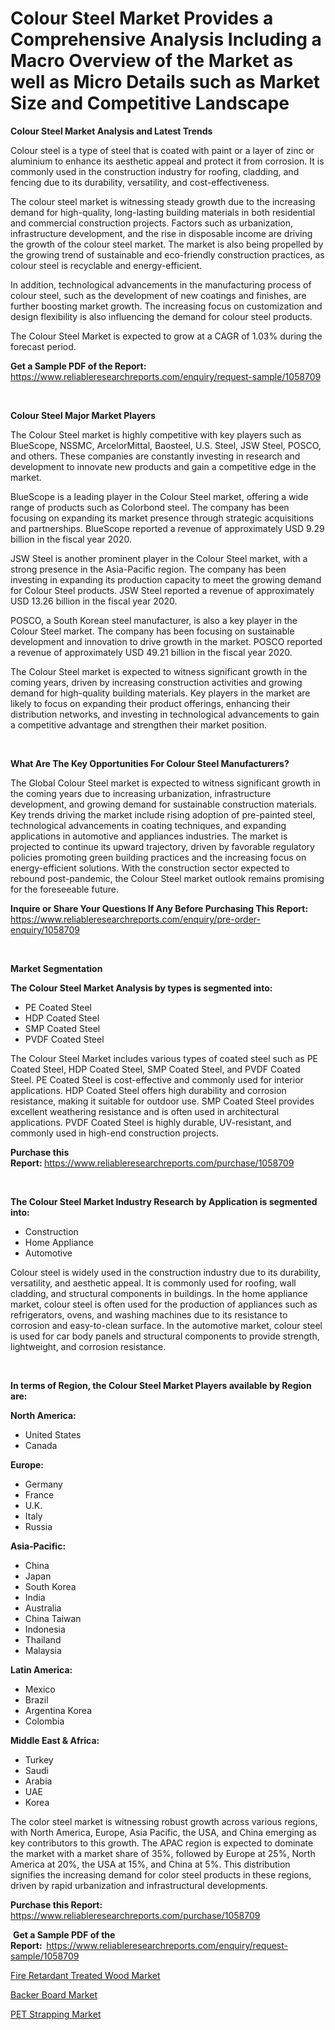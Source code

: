 <p><h1>Colour Steel Market Provides a Comprehensive Analysis Including a Macro Overview of the Market as well as Micro Details such as Market Size and Competitive Landscape</h1></p><p><strong>Colour Steel Market Analysis and Latest Trends</strong></p>
<p><p>Colour steel is a type of steel that is coated with paint or a layer of zinc or aluminium to enhance its aesthetic appeal and protect it from corrosion. It is commonly used in the construction industry for roofing, cladding, and fencing due to its durability, versatility, and cost-effectiveness.</p><p>The colour steel market is witnessing steady growth due to the increasing demand for high-quality, long-lasting building materials in both residential and commercial construction projects. Factors such as urbanization, infrastructure development, and the rise in disposable income are driving the growth of the colour steel market. The market is also being propelled by the growing trend of sustainable and eco-friendly construction practices, as colour steel is recyclable and energy-efficient.</p><p>In addition, technological advancements in the manufacturing process of colour steel, such as the development of new coatings and finishes, are further boosting market growth. The increasing focus on customization and design flexibility is also influencing the demand for colour steel products.</p><p>The Colour Steel Market is expected to grow at a CAGR of 1.03% during the forecast period.</p></p>
<p><strong>Get a Sample PDF of the Report:&nbsp;</strong> <a href="https://www.reliableresearchreports.com/enquiry/request-sample/1058709">https://www.reliableresearchreports.com/enquiry/request-sample/1058709</a></p>
<p>&nbsp;</p>
<p><strong>Colour Steel Major Market Players</strong></p>
<p><p>The Colour Steel market is highly competitive with key players such as BlueScope, NSSMC, ArcelorMittal, Baosteel, U.S. Steel, JSW Steel, POSCO, and others. These companies are constantly investing in research and development to innovate new products and gain a competitive edge in the market.</p><p>BlueScope is a leading player in the Colour Steel market, offering a wide range of products such as Colorbond steel. The company has been focusing on expanding its market presence through strategic acquisitions and partnerships. BlueScope reported a revenue of approximately USD 9.29 billion in the fiscal year 2020.</p><p>JSW Steel is another prominent player in the Colour Steel market, with a strong presence in the Asia-Pacific region. The company has been investing in expanding its production capacity to meet the growing demand for Colour Steel products. JSW Steel reported a revenue of approximately USD 13.26 billion in the fiscal year 2020.</p><p>POSCO, a South Korean steel manufacturer, is also a key player in the Colour Steel market. The company has been focusing on sustainable development and innovation to drive growth in the market. POSCO reported a revenue of approximately USD 49.21 billion in the fiscal year 2020.</p><p>The Colour Steel market is expected to witness significant growth in the coming years, driven by increasing construction activities and growing demand for high-quality building materials. Key players in the market are likely to focus on expanding their product offerings, enhancing their distribution networks, and investing in technological advancements to gain a competitive advantage and strengthen their market position.</p></p>
<p>&nbsp;</p>
<p><strong>What Are The Key Opportunities For Colour Steel Manufacturers?</strong></p>
<p><p>The Global Colour Steel market is expected to witness significant growth in the coming years due to increasing urbanization, infrastructure development, and growing demand for sustainable construction materials. Key trends driving the market include rising adoption of pre-painted steel, technological advancements in coating techniques, and expanding applications in automotive and appliances industries. The market is projected to continue its upward trajectory, driven by favorable regulatory policies promoting green building practices and the increasing focus on energy-efficient solutions. With the construction sector expected to rebound post-pandemic, the Colour Steel market outlook remains promising for the foreseeable future.</p></p>
<p><strong>Inquire or Share Your Questions If Any Before Purchasing This Report:</strong> <a href="https://www.reliableresearchreports.com/enquiry/pre-order-enquiry/1058709">https://www.reliableresearchreports.com/enquiry/pre-order-enquiry/1058709</a></p>
<p>&nbsp;</p>
<p><strong>Market Segmentation</strong></p>
<p><strong>The Colour Steel Market Analysis by types is segmented into:</strong></p>
<p><ul><li>PE Coated Steel</li><li>HDP Coated Steel</li><li>SMP Coated Steel</li><li>PVDF Coated Steel</li></ul></p>
<p><p>The Colour Steel Market includes various types of coated steel such as PE Coated Steel, HDP Coated Steel, SMP Coated Steel, and PVDF Coated Steel. PE Coated Steel is cost-effective and commonly used for interior applications. HDP Coated Steel offers high durability and corrosion resistance, making it suitable for outdoor use. SMP Coated Steel provides excellent weathering resistance and is often used in architectural applications. PVDF Coated Steel is highly durable, UV-resistant, and commonly used in high-end construction projects.</p></p>
<p><strong>Purchase this Report:&nbsp;</strong><a href="https://www.reliableresearchreports.com/purchase/1058709">https://www.reliableresearchreports.com/purchase/1058709</a></p>
<p>&nbsp;</p>
<p><strong>The Colour Steel Market Industry Research by Application is segmented into:</strong></p>
<p><ul><li>Construction</li><li>Home Appliance</li><li>Automotive</li></ul></p>
<p><p>Colour steel is widely used in the construction industry due to its durability, versatility, and aesthetic appeal. It is commonly used for roofing, wall cladding, and structural components in buildings. In the home appliance market, colour steel is often used for the production of appliances such as refrigerators, ovens, and washing machines due to its resistance to corrosion and easy-to-clean surface. In the automotive market, colour steel is used for car body panels and structural components to provide strength, lightweight, and corrosion resistance.</p></p>
<p>&nbsp;</p>
<p><strong>In terms of Region, the Colour Steel Market Players available by Region are:</strong></p>
<p>
    <p> <strong> North America: </strong>
        <ul>
            <li>United States</li>
            <li>Canada</li>
        </ul>
        </p> 
    <p> <strong> Europe: </strong>
        <ul>
            <li>Germany</li>
            <li>France</li>
            <li>U.K.</li>
            <li>Italy</li>
            <li>Russia</li>
        </ul>
        </p> 
    <p> <strong> Asia-Pacific: </strong>
        <ul>
            <li>China</li>
            <li>Japan</li>
            <li>South Korea</li>
            <li>India</li>
            <li>Australia</li>
            <li>China Taiwan</li>
            <li>Indonesia</li>
            <li>Thailand</li>
            <li>Malaysia</li>
        </ul>
        </p> 
    <p> <strong> Latin America: </strong>
        <ul>
            <li>Mexico</li>
            <li>Brazil</li>
            <li>Argentina Korea</li>
            <li>Colombia</li>
        </ul>
        </p> 
    <p> <strong> Middle East & Africa: </strong>
        <ul>
            <li>Turkey</li>
            <li>Saudi</li>
            <li>Arabia</li>
            <li>UAE</li>
            <li>Korea</li>
        </ul>
    </p>
    </p>
<p><p>The color steel market is witnessing robust growth across various regions, with North America, Europe, Asia Pacific, the USA, and China emerging as key contributors to this growth. The APAC region is expected to dominate the market with a market share of 35%, followed by Europe at 25%, North America at 20%, the USA at 15%, and China at 5%. This distribution signifies the increasing demand for color steel products in these regions, driven by rapid urbanization and infrastructural developments.</p></p>
<p><strong>Purchase this Report: </strong><a href="https://www.reliableresearchreports.com/purchase/1058709">https://www.reliableresearchreports.com/purchase/1058709</a></p>
<p>&nbsp;<strong>Get a Sample PDF of the Report:&nbsp;&nbsp;</strong><a href="https://www.reliableresearchreports.com/enquiry/request-sample/1058709">https://www.reliableresearchreports.com/enquiry/request-sample/1058709</a></p>
<p><strong></strong></p>
<p><p><a href="https://github.com/danielneavesallisons03mba/Market-Research-Report-List-1/blob/main/fire-retardant-treated-wood-market.md">Fire Retardant Treated Wood Market</a></p><p><a href="https://github.com/dimitrishawkinswaynenp91rgz/Market-Research-Report-List-1/blob/main/backer-board-market.md">Backer Board Market</a></p><p><a href="https://github.com/changoleonlaverguenzanoexiste/Market-Research-Report-List-2/blob/main/pet-strapping-market.md">PET Strapping Market</a></p></p>